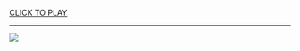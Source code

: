
<a href="https://premium76.site?title=epic_games_store&ref=13M">CLICK TO PLAY</a></h3>
<hr>

<a href="https://premium76.site?title=epic_games_store&ref=13M"><img src="https://clearcache.store/games.png"></a>


